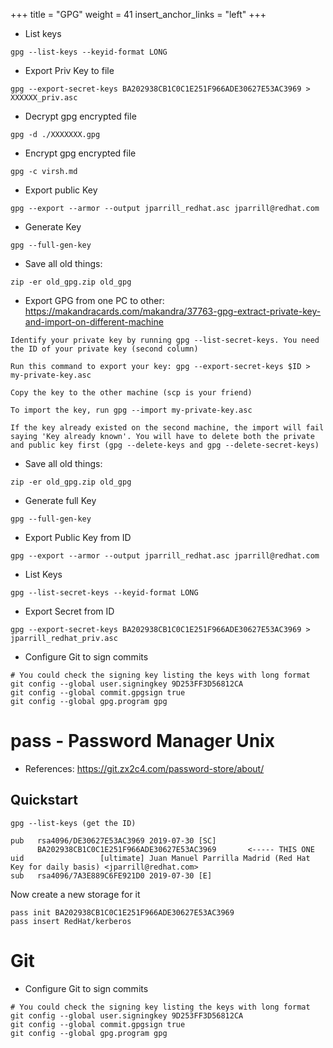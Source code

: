 +++
title = "GPG"
weight = 41
insert_anchor_links = "left"
+++

- List keys

```
gpg --list-keys --keyid-format LONG
```

- Export Priv Key to file

```
gpg --export-secret-keys BA202938CB1C0C1E251F966ADE30627E53AC3969 > XXXXXX_priv.asc
```

- Decrypt gpg encrypted file

```
gpg -d ./XXXXXXX.gpg
```

- Encrypt gpg encrypted file

```
gpg -c virsh.md
```

- Export public Key

```
gpg --export --armor --output jparrill_redhat.asc jparrill@redhat.com
```

- Generate Key

```
gpg --full-gen-key
```

- Save all old things:
```
zip -er old_gpg.zip old_gpg
```

- Export GPG from one PC to other: https://makandracards.com/makandra/37763-gpg-extract-private-key-and-import-on-different-machine
```
Identify your private key by running gpg --list-secret-keys. You need the ID of your private key (second column)

Run this command to export your key: gpg --export-secret-keys $ID > my-private-key.asc

Copy the key to the other machine (scp is your friend)

To import the key, run gpg --import my-private-key.asc

If the key already existed on the second machine, the import will fail saying 'Key already known'. You will have to delete both the private and public key first (gpg --delete-keys and gpg --delete-secret-keys)
```

- Save all old things:
```
zip -er old_gpg.zip old_gpg
```

- Generate full Key
```
gpg --full-gen-key
```

- Export Public Key from ID
```
gpg --export --armor --output jparrill_redhat.asc jparrill@redhat.com
```

- List Keys
```
gpg --list-secret-keys --keyid-format LONG
```

- Export Secret from ID
```
gpg --export-secret-keys BA202938CB1C0C1E251F966ADE30627E53AC3969 > jparrill_redhat_priv.asc
```

- Configure Git to sign commits
```
# You could check the signing key listing the keys with long format
git config --global user.signingkey 9D253FF3D56812CA
git config --global commit.gpgsign true
git config --global gpg.program gpg
```

# pass - Password Manager Unix

- References: https://git.zx2c4.com/password-store/about/

## Quickstart

```
gpg --list-keys (get the ID)
```

```
pub   rsa4096/DE30627E53AC3969 2019-07-30 [SC]
      BA202938CB1C0C1E251F966ADE30627E53AC3969       <----- THIS ONE
uid                 [ultimate] Juan Manuel Parrilla Madrid (Red Hat Key for daily basis) <jparrill@redhat.com>
sub   rsa4096/7A3E889C6FE921D0 2019-07-30 [E]
```

Now create a new storage for it

```
pass init BA202938CB1C0C1E251F966ADE30627E53AC3969
pass insert RedHat/kerberos
```

# Git

- Configure Git to sign commits
```
# You could check the signing key listing the keys with long format
git config --global user.signingkey 9D253FF3D56812CA
git config --global commit.gpgsign true
git config --global gpg.program gpg
```


